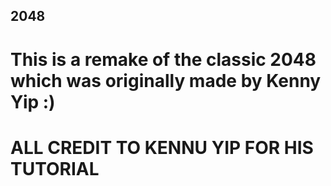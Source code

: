 ## 2048



# This is a remake of the classic 2048 which was originally made by Kenny Yip :)






# ALL CREDIT TO KENNU YIP FOR HIS TUTORIAL
